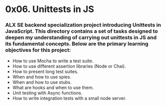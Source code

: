 # 0x06. Unittests in JS

### ALX SE backend specialization project introducing Unittests in JavaScript. This directory contains a set of tasks designed to deepen my understanding of carrying out unittests in JS and its fundamental concepts. Below are the primary learning objectives for this project:
- How to use Mocha to write a test suite.
- How to use different assertion libraries (Node or Chai).
- How to present long test suites.
- When and how to use spies.
- When and how to use stubs.
- What are hooks and when to use them.
- Unit testing with Async functions.
- How to write integration tests with a small node server.
